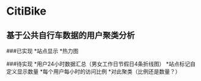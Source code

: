 # CitiBike

## 基于公共自行车数据的用户聚类分析

###已实现
*站点显示
*热力图

###待实现
*用户24小时数据汇总（男女工作日节假日4条折线图）
*站点标记自定义显示数量
*每个用户每小时的访问比例
*对此聚类（比例还是数量？）